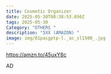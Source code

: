 ```yaml
---
title: Cosmetic Organizer
date: 2025-05-30T08:38:53.656Z
tags: 2025-05-30
Category: "OTHERS "
description: "5XX (AMAZON) "
image: img/81pacgptp-l._ac_sl1500_.jpg
---
```

https://amzn.to/45uxY8c 

A﻿D